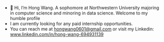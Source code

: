 - 👋 Hi, I’m Hong Wang. A sophomore at Northwestern University majoring in computer science and minoring in data science. Welcome to my humble profile
- I am currently looking for any paid internship opportunities. 
- You can reach me at hongwang0601@gmail.com or visit my Linkedin: www.linkedin.com/in/hong-wang-694931139

<!---
FaveAsian/FaveAsian is a ✨ special ✨ repository because its `README.md` (this file) appears on your GitHub profile.
You can click the Preview link to take a look at your changes.
--->
